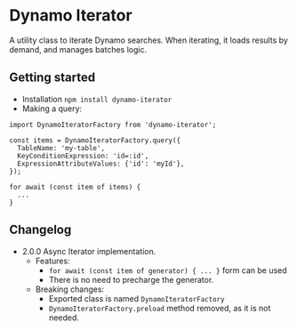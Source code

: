 # Dynamo Iterator
A utility class to iterate Dynamo searches. When iterating, it loads results by demand, and manages batches logic. 

## Getting started
- Installation ```npm install dynamo-iterator```
- Making a query:
```
import DynamoIteratorFactory from 'dynamo-iterator';

const items = DynamoIteratorFactory.query({
  TableName: 'my-table',
  KeyConditionExpression: 'id=:id',
  ExpressionAttributeValues: {'id': 'myId'}, 
});

for await (const item of items) {
  ...
}
```

## Changelog
- 2.0.0 Async Iterator implementation.
  - Features:
    - ```for await (const item of generator) { ... }``` form can be used
    - There is no need to precharge the generator.
  - Breaking changes:
    - Exported class is named ```DynamoIteratorFactory```
    - ```DynamoIteratorFactory.preload``` method removed, as it is not needed.
